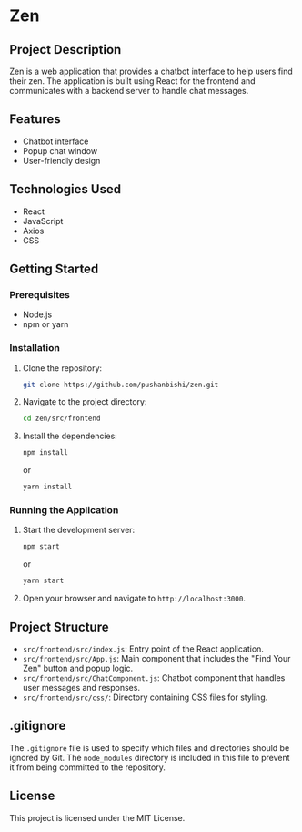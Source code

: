 # Zen

## Project Description
Zen is a web application that provides a chatbot interface to help users find their zen. The application is built using React for the frontend and communicates with a backend server to handle chat messages.

## Features
- Chatbot interface
- Popup chat window
- User-friendly design

## Technologies Used
- React
- JavaScript
- Axios
- CSS

## Getting Started

### Prerequisites
- Node.js
- npm or yarn

### Installation
1. Clone the repository:
    ```bash
    git clone https://github.com/pushanbishi/zen.git
    ```
2. Navigate to the project directory:
    ```bash
    cd zen/src/frontend
    ```
3. Install the dependencies:
    ```bash
    npm install
    ```
    or
    ```bash
    yarn install
    ```

### Running the Application
1. Start the development server:
    ```bash
    npm start
    ```
    or
    ```bash
    yarn start
    ```
2. Open your browser and navigate to `http://localhost:3000`.

## Project Structure
- `src/frontend/src/index.js`: Entry point of the React application.
- `src/frontend/src/App.js`: Main component that includes the "Find Your Zen" button and popup logic.
- `src/frontend/src/ChatComponent.js`: Chatbot component that handles user messages and responses.
- `src/frontend/src/css/`: Directory containing CSS files for styling.

## .gitignore
The `.gitignore` file is used to specify which files and directories should be ignored by Git. The `node_modules` directory is included in this file to prevent it from being committed to the repository.

## License
This project is licensed under the MIT License.